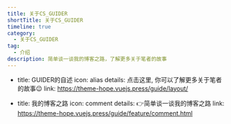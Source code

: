 ```yaml
---
title: 关于CS_GUIDER
shortTitle: 关于CS_GUIDER
timeline: true
category:
  - 关于CS_GUIDER
tag:
  - 介绍
description: 简单谈一谈我的博客之路，了解更多关于笔者的故事
--- 
```

 
  - title: GUIDER的自述
    icon: alias
    details: 点击这里, 你可以了解更多关于笔者的故事😉
    link: https://theme-hope.vuejs.press/guide/layout/

  - title: 我的博客之路
    icon: comment
    details: 👉简单谈一谈我的博客之路
    link: https://theme-hope.vuejs.press/guide/feature/comment.html